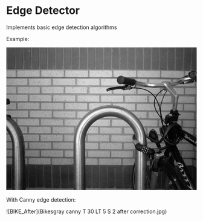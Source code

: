 # Edge Detector

Implements basic edge detection algorithms

Example:

![BIKE](Bikesgray.jpg)

With Canny edge detection:

![BIKE_After](Bikesgray canny T 30 LT 5 S 2 after correction.jpg)
